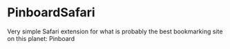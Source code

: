 PinboardSafari
==============
Very simple Safari extension for what is probably the best bookmarking site on this planet: Pinboard
